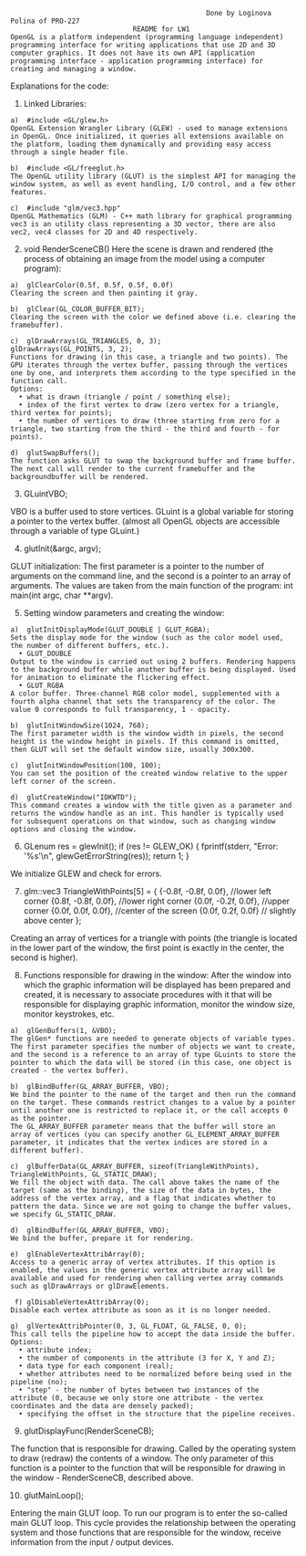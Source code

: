                                                     Done by Loginova Polina of PRO-227 
                                  README for LW1
	OpenGL is a platform independent (programming language independent) programming interface for writing applications that use 2D and 3D computer graphics. It does not have its own API (application programming interface - application programming interface) for creating and managing a window.

Explanations for the code:
  1.	Linked Libraries:
    
    a)	#include <GL/glew.h>
    OpenGL Extension Wrangler Library (GLEW) - used to manage extensions in OpenGL. Once initialized, it queries all extensions available on the platform, loading them dynamically and providing easy access through a single header file.

    b)	#include <GL/freeglut.h>
    The OpenGL utility library (GLUT) is the simplest API for managing the window system, as well as event handling, I/O control, and a few other features.

    c)	#include "glm/vec3.hpp"
    OpenGL Mathematics (GLM) - C++ math library for graphical programming
    vec3 is an utility class representing a 3D vector, there are also vec2, vec4 classes for 2D and 4D respectively.

  2.	void RenderSceneCB()
  Here the scene is drawn and rendered (the process of obtaining an image from the model using a computer program):

    a)	glClearColor(0.5f, 0.5f, 0.5f, 0.0f)
    Clearing the screen and then painting it gray.

    b)	glClear(GL_COLOR_BUFFER_BIT);
    Clearing the screen with the color we defined above (i.e. clearing the framebuffer).

    c)	glDrawArrays(GL_TRIANGLES, 0, 3);
    glDrawArrays(GL_POINTS, 3, 2);
    Functions for drawing (in this case, a triangle and two points). The GPU iterates through the vertex buffer, passing through the vertices one by one, and interprets them according to the type specified in the function call.
    Options:
      •	what is drawn (triangle / point / something else);
      •	index of the first vertex to draw (zero vertex for a triangle, third vertex for points);
      •	the number of vertices to draw (three starting from zero for a triangle, two starting from the third - the third and fourth - for points).

    d)	glutSwapBuffers();
    The function asks GLUT to swap the background buffer and frame buffer. The next call will render to the current framebuffer and the backgroundbuffer will be rendered.

  3.	GLuintVBO;
  
   VBO is a buffer used to store vertices.
   GLuint is a global variable for storing a pointer to the vertex buffer. (almost all OpenGL objects are accessible through a variable of type GLuint.)

  4.	glutInit(&argc, argv);
  
  GLUT initialization:
  The first parameter is a pointer to the number of arguments on the command line, and the second is a pointer to an array of arguments. The values are taken from the main function of the program: int main(int argc, char **argv).

  5.	Setting window parameters and creating the window:
  
    a)	glutInitDisplayMode(GLUT_DOUBLE | GLUT_RGBA);
    Sets the display mode for the window (such as the color model used, the number of different buffers, etc.).
      •	GLUT_DOUBLE
    Output to the window is carried out using 2 buffers. Rendering happens to the background buffer while another buffer is being displayed. Used for animation to eliminate the flickering effect.
      •	GLUT_RGBA
    A color buffer. Three-channel RGB color model, supplemented with a fourth alpha channel that sets the transparency of the color. The value 0 corresponds to full transparency, 1 - opacity.

    b)	glutInitWindowSize(1024, 768);
    The first parameter width is the window width in pixels, the second height is the window height in pixels. If this command is omitted, then GLUT will set the default window size, usually 300x300.

    c)	glutInitWindowPosition(100, 100);
    You can set the position of the created window relative to the upper left corner of the screen.
 
    d)	glutCreateWindow("IDKWTD");
    This command creates a window with the title given as a parameter and returns the window handle as an int. This handler is typically used for subsequent operations on that window, such as changing window options and closing the window.

  6.	GLenum res = glewInit();
	if (res != GLEW_OK)
	{
		fprintf(stderr, "Error: '%s'\n", glewGetErrorString(res));
		return 1;
	}

  We initialize GLEW and check for errors.

  7.	glm::vec3 TriangleWithPoints[5] = {
      {-0.8f, -0.8f, 0.0f}, //lower left corner
      {0.8f, -0.8f, 0.0f}, //lower right corner
      {0.0f, -0.2f, 0.0f}, //upper corner
      {0.0f, 0.0f, 0.0f},  //center of the screen
      {0.0f, 0.2f, 0.0f}  // slightly above center
};

  Creating an array of vertices for a triangle with points (the triangle is located in the lower part of the window, the first point is exactly in the center, the second is higher).

  8.	Functions responsible for drawing in the window:
  After the window into which the graphic information will be displayed has been prepared and created, it is necessary to associate procedures with it that will be responsible for displaying graphic information, monitor the window size, monitor keystrokes, etc.
  
    a)	glGenBuffers(1, &VBO);
    The glGen* functions are needed to generate objects of variable types. The first parameter specifies the number of objects we want to create, and the second is a reference to an array of type GLuints to store the pointer to which the data will be stored (in this case, one object is created - the vertex buffer).

    b)	glBindBuffer(GL_ARRAY_BUFFER, VBO);
    We bind the pointer to the name of the target and then run the command on the target. These commands restrict changes to a value by a pointer until another one is restricted to replace it, or the call accepts 0 as the pointer.
    The GL_ARRAY_BUFFER parameter means that the buffer will store an array of vertices (you can specify another GL_ELEMENT_ARRAY_BUFFER parameter, it indicates that the vertex indices are stored in a different buffer).

    c)	glBufferData(GL_ARRAY_BUFFER, sizeof(TriangleWithPoints), TriangleWithPoints, GL_STATIC_DRAW);
    We fill the object with data. The call above takes the name of the target (same as the binding), the size of the data in bytes, the address of the vertex array, and a flag that indicates whether to pattern the data. Since we are not going to change the buffer values, we specify GL_STATIC_DRAW.

    d)	glBindBuffer(GL_ARRAY_BUFFER, VBO);
    We bind the buffer, prepare it for rendering.

    e)	glEnableVertexAttribArray(0);
    Access to a generic array of vertex attributes. If this option is enabled, the values in the generic vertex attribute array will be available and used for rendering when calling vertex array commands such as glDrawArrays or glDrawElements.

     f)	glDisableVertexAttribArray(0);
    Disable each vertex attribute as soon as it is no longer needed.

    g)	glVertexAttribPointer(0, 3, GL_FLOAT, GL_FALSE, 0, 0);
    This call tells the pipeline how to accept the data inside the buffer.
    Options:
      •	attribute index;
      •	the number of components in the attribute (3 for X, Y and Z);
      •	data type for each component (real);
      •	whether attributes need to be normalized before being used in the pipeline (no);
      •	"step" - the number of bytes between two instances of the attribute (0, because we only store one attribute - the vertex coordinates and the data are densely packed);
      •	specifying the offset in the structure that the pipeline receives.


  9.	glutDisplayFunc(RenderSceneCB);
  
  The function that is responsible for drawing. Called by the operating system to draw (redraw) the contents of a window. The only parameter of this function is a pointer to the function that will be responsible for drawing in the window - RenderSceneCB, described above.
  
  10.	glutMainLoop();
  
  Entering the main GLUT loop.
  To run our program is to enter the so-called main GLUT loop. This cycle provides the relationship between the operating system and those functions that are responsible for the window, receive information from the input / output devices.

